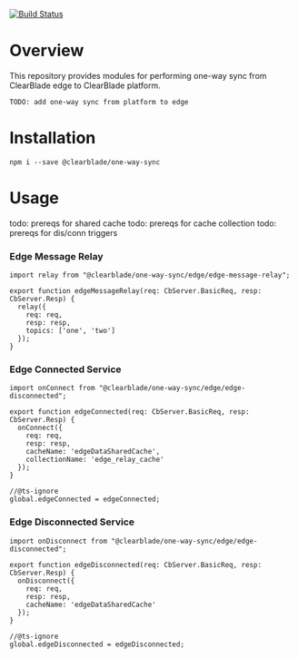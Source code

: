 [![Build Status](https://travis-ci.com/ClearBlade/one-way-sync.svg?branch=master)](https://travis-ci.com/ClearBlade/one-way-sync)

# Overview

This repository provides modules for performing one-way sync from ClearBlade edge to ClearBlade platform.

`TODO: add one-way sync from platform to edge`

# Installation

`npm i --save @clearblade/one-way-sync`

# Usage

todo: prereqs for shared cache
todo: prereqs for cache collection
todo: prereqs for dis/conn triggers

### Edge Message Relay

```
import relay from "@clearblade/one-way-sync/edge/edge-message-relay";

export function edgeMessageRelay(req: CbServer.BasicReq, resp: CbServer.Resp) {
  relay({
    req: req,
    resp: resp,
    topics: ['one', 'two']
  });
}
```

### Edge Connected Service

```
import onConnect from "@clearblade/one-way-sync/edge/edge-disconnected";

export function edgeConnected(req: CbServer.BasicReq, resp: CbServer.Resp) {
  onConnect({
    req: req,
    resp: resp,
    cacheName: 'edgeDataSharedCache',
    collectionName: 'edge_relay_cache'
  });
}

//@ts-ignore
global.edgeConnected = edgeConnected;
```

### Edge Disconnected Service

```
import onDisconnect from "@clearblade/one-way-sync/edge/edge-disconnected";

export function edgeDisconnected(req: CbServer.BasicReq, resp: CbServer.Resp) {
  onDisconnect({
    req: req,
    resp: resp,
    cacheName: 'edgeDataSharedCache'
  });
}

//@ts-ignore
global.edgeDisconnected = edgeDisconnected;
```
